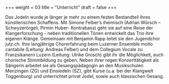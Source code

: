 +++
weight = 03
title = "Unterricht"
draft = false
+++

Das Jodeln wurde je länger je mehr zu einem festen Bestandteil ihres künstlerischen 
Schaffens. Mit Simone Felber’s iheimisch (Adrian Würsch – Schwyzerörgeli, 
Pirmin Huber- Kontrabass) geht sie auf eine Reise der Klangerforschung - neben 
traditionellen Tönen entwickelt das Trio ihre eigenen Klänge. Gemeinsam mit 
Benjamin Rapp leitet sie den Jugendchor jutz.ch. Ihre langjährige Chorerfahrung 
beim Luzerner Ensemble molto cantabile (Leitung: Andreas Felber) und dem Collegium Vocale 
zu Franzsikanern Luzern (Leitung: Ulrike Grosch) gibt ihr die Möglichkeit, auch chorische 
Stimmbildung zu geben. Neben ihrer regen Konzerttätigkeit als Sängerin arbeitet sie als 
Gesangspädagogin an den Musikschulen Menzingen (ZG) und Einsiedeln (SZ), gibt Kurse 
(u.a. bei der Klangwelt Toggenburg) und unterrichtet privat Jodel, 
sowie auch klassischen Gesang.
